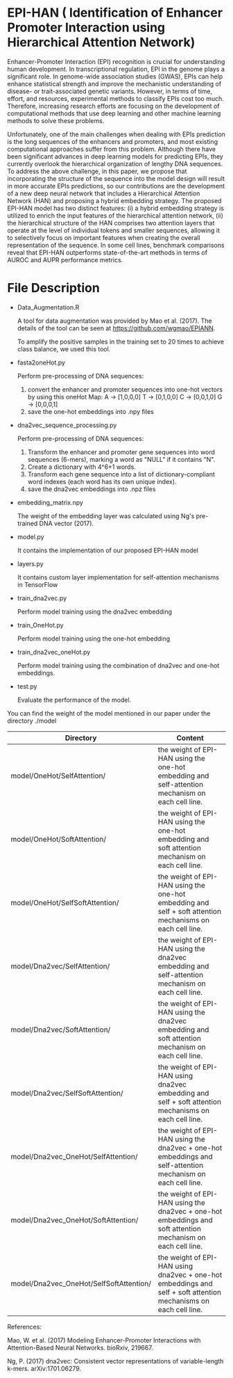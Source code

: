 # EPI-HAN ( Identification of Enhancer Promoter Interaction using Hierarchical Attention Network)
Enhancer-Promoter Interaction (EPI) recognition is crucial for understanding human development. In transcriptional regulation, EPI in the genome plays a significant role. In genome-wide association studies (GWAS), EPIs can help enhance statistical strength and improve the mechanistic understanding of disease- or trait-associated genetic variants. However, in terms of time, effort, and resources, experimental methods to classify EPIs cost too much. Therefore, increasing research efforts are focusing on the development of computational methods that use deep learning and other machine learning methods to solve these problems. 

Unfortunately, one of the main challenges when dealing with EPIs prediction is the long sequences of the enhancers and promoters, and most existing computational approaches suffer from this problem. Although there have been significant advances in deep learning models for predicting EPIs, they currently overlook the hierarchical organization of lengthy DNA sequences.  To address the above challenge, in this paper, we propose that incorporating the structure of the sequence into the model design will result in more accurate EPIs predictions, so our contributions are the development of a new deep neural network that includes a Hierarchical Attention Network (HAN) and proposing a hybrid embedding strategy. The proposed EPI-HAN model has two distinct features: (i) a hybrid embedding strategy is utilized to enrich the input features of the hierarchical attention network, (ii) the hierarchical structure of the HAN comprises two attention layers that operate at the level of individual tokens and smaller sequences, allowing it to selectively focus on important features when creating the overall representation of the sequence. In some cell lines, benchmark comparisons reveal that EPI-HAN outperforms state-of-the-art methods in terms of AUROC and AUPR performance metrics.

# File Description 
- Data_Augmentation.R

  A tool for data augmentation was provided by Mao et al. (2017). The details of the tool can be seen at https://github.com/wgmao/EPIANN.

  To amplify the positive samples in the training set to 20 times to achieve class balance, we used this tool.
  
- fasta2oneHot.py

  Perform pre-processing of DNA sequences:
  1. convert the enhancer and promoter sequences into one-hot vectors by using this oneHot Map:
     A -> [1,0,0,0]
     T -> [0,1,0,0]
     C -> [0,0,1,0]
     G -> [0,0,0,1]
  2. save the one-hot embeddings into .npy files

- dna2vec_sequence_processing.py

  Perform pre-processing of DNA sequences:

  1. Transform the enhancer and promoter gene sequences into word sequences (6-mers), marking a word as "NULL" if it contains "N".
  2. Create a dictionary with 4^6+1 words.
  3. Transform each gene sequence into a list of dictionary-compliant word indexes (each word has its own unique index).
  4. save the dna2vec embeddings into .npz files
  
- embedding_matrix.npy

    The weight of the embedding layer was calculated using Ng's pre-trained DNA vector (2017).
    
- model.py

    It contains the implementation of our proposed EPI-HAN model

- layers.py

    It contains custom layer implementation for self-attention mechanisms in TensorFlow

- train_dna2vec.py

  Perform model training using the dna2vec embedding

- train_OneHot.py

    Perform model training using the one-hot embedding

- train_dna2vec_oneHot.py

  Perform model training using the combination of dna2vec and one-hot embeddings.

- test.py

  Evaluate the performance of the model.
  
You can find the weight of the model mentioned in our paper under the directory ./model

Directory|Content 
  ---|---
  model/OneHot/SelfAttention/| the weight of EPI-HAN using the one-hot embedding and self-attention mechanism on each cell line.
  model/OneHot/SoftAttention/| the weight of EPI-HAN using the one-hot embedding and soft attention mechanism on each cell line.
  model/OneHot/SelfSoftAttention/| the weight of EPI-HAN using the one-hot embedding and self + soft attention mechanisms on each cell line.
  model/Dna2vec/SelfAttention/| the weight of EPI-HAN using the dna2vec embedding and self-attention mechanism on each cell line.
  model/Dna2vec/SoftAttention/| the weight of EPI-HAN using the dna2vec embedding and soft attention mechanism on each cell line.
  model/Dna2vec/SelfSoftAttention/| the weight of EPI-HAN using dna2vec embedding and self + soft attention mechanisms on each cell line.
  model/Dna2vec_OneHot/SelfAttention/| the weight of EPI-HAN using the dna2vec + one-hot embeddings and self-attention mechanism on each cell line.
  model/Dna2vec_OneHot/SoftAttention/| the weight of EPI-HAN using the dna2vec + one-hot embeddings and soft attention mechanism on each cell line.
  model/Dna2vec_OneHot/SelfSoftAttention/| the weight of EPI-HAN using dna2vec + one-hot embeddings and self + soft attention mechanisms on each cell line.

References:

  Mao, W. et al. (2017) Modeling Enhancer-Promoter Interactions with Attention-Based Neural Networks. bioRxiv, 219667.

  Ng, P. (2017) dna2vec: Consistent vector representations of variable-length k-mers. arXiv:1701.06279.
